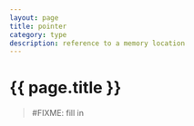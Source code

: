 ```yaml
---
layout: page
title: pointer
category: type
description: reference to a memory location
---
```



# {{ page.title }}

> #FIXME: fill in